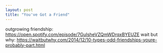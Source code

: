 ```yaml
---
layout: post
title: "You've Got a Friend"
---
```


outgrowing friendship: https://open.spotify.com/episode/7GulsheVZQmWDrqxBYEUZE
wait but why: https://waitbutwhy.com/2014/12/10-types-odd-friendships-youre-probably-part.html
